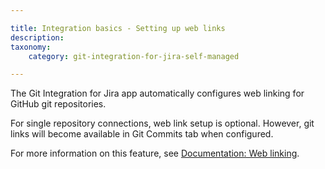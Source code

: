 ```yaml
---

title: Integration basics - Setting up web links
description:
taxonomy:
    category: git-integration-for-jira-self-managed

---
```

The Git Integration for Jira app automatically configures web linking for GitHub git repositories.

For single repository connections, web link setup is optional. However, git links will become available in Git Commits tab when configured.

For more information on this feature, see [Documentation: Web linking](/git-integration-for-jira-self-managed/web-linking).

